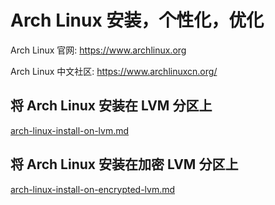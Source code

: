 # Arch Linux 安装，个性化，优化

Arch Linux 官网: https://www.archlinux.org

Arch Linux 中文社区: https://www.archlinuxcn.org/

## 将 Arch Linux 安装在 LVM 分区上

[arch-linux-install-on-lvm.md](arch-linux-install-on-lvm.md)

## 将 Arch Linux 安装在加密 LVM 分区上

[arch-linux-install-on-encrypted-lvm.md](arch-linux-install-on-encrypted-lvm.md)
